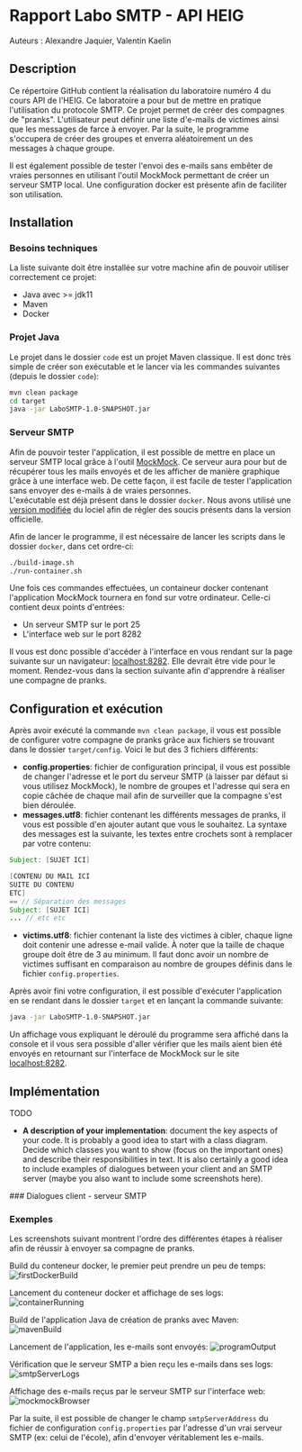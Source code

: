 # Rapport Labo SMTP - API HEIG
Auteurs : Alexandre Jaquier, Valentin Kaelin

## Description

Ce répertoire GitHub contient la réalisation du laboratoire numéro 4 du cours API de l'HEIG. Ce laboratoire a pour but de mettre en pratique l'utilisation du protocole SMTP. Ce projet permet de créer des compagnes de "pranks". L'utilisateur peut définir une liste d'e-mails de victimes ainsi que les messages de farce à envoyer. Par la suite, le programme s'occupera de créer des groupes et enverra aléatoirement un des messages à chaque groupe.

Il est également possible de tester l'envoi des e-mails sans embêter de vraies personnes en utilisant l'outil MockMock permettant de créer un serveur SMTP local. Une configuration docker est présente afin de faciliter son utilisation.

## Installation

### Besoins techniques
La liste suivante doit être installée sur votre machine afin de pouvoir utiliser correctement ce projet:

* Java avec >= jdk11
* Maven
* Docker

### Projet Java

Le projet dans le dossier `code` est un projet Maven classique. Il est donc très simple de créer son exécutable et le lancer via les commandes suivantes (depuis le dossier `code`):

```bash
mvn clean package
cd target
java -jar LaboSMTP-1.0-SNAPSHOT.jar
```

### Serveur SMTP

Afin de pouvoir tester l'application, il est possible de mettre en place un serveur SMTP local grâce à l'outil [MockMock](https://github.com/tweakers/MockMock). Ce serveur aura pour but de récupérer tous les mails envoyés et de les afficher de manière graphique grâce à une interface web. De cette façon, il est facile de tester l'application sans envoyer des e-mails à de vraies personnes.  
L'exécutable est déjà présent dans le dossier `docker`. Nous avons utilisé une [version modifiée](https://github.com/HEIGVD-Course-API/MockMock) du lociel afin de régler des soucis présents dans la version officielle.

Afin de lancer le programme, il est nécessaire de lancer les scripts dans le dossier `docker`, dans cet ordre-ci:

```bash
./build-image.sh
./run-container.sh
```

Une fois ces commandes effectuées, un containeur docker contenant l'application MockMock tournera en fond sur votre ordinateur. Celle-ci contient deux points d'entrées:
* Un serveur SMTP sur le port 25
* L'interface web sur le port 8282

Il vous est donc possible d'accéder à l'interface en vous rendant sur la page suivante sur un navigateur: [localhost:8282](http://localhost:8282/). Elle devrait être vide pour le moment. Rendez-vous dans la section suivante afin d'apprendre à réaliser une compagne de pranks.

## Configuration et exécution

Après avoir exécuté la commande ``mvn clean package``, il vous est possible de configurer votre compagne de pranks grâce aux fichiers se trouvant dans le dossier `target/config`. Voici le but des 3 fichiers différents:

* **config.properties**: fichier de configuration principal, il vous est possible de changer l'adresse et le port du serveur SMTP (à laisser par défaut si vous utilisez MockMock), le nombre de groupes et l'adresse qui sera en copie câchée de chaque mail afin de surveiller que la compagne s'est bien déroulée. 
* **messages.utf8**: fichier contenant les différents messages de pranks, il vous est possible d'en ajouter autant que vous le souhaitez. La syntaxe des messages est la suivante, les textes entre crochets sont à remplacer par votre contenu:
```java
Subject: [SUJET ICI]

[CONTENU DU MAIL ICI
SUITE DU CONTENU
ETC]
== // Séparation des messages
Subject: [SUJET ICI]
... // etc etc
```
* **victims.utf8**: fichier contenant la liste des victimes à cibler, chaque ligne doit contenir une adresse e-mail valide. À noter que la taille de chaque groupe doit être de 3 au minimum. Il faut donc avoir un nombre de victimes suffisant en comparaison au nombre de groupes définis dans le fichier `config.properties`.

Après avoir fini votre configuration, il est possible d'exécuter l'application en se rendant dans le dossier `target` et en lançant la commande suivante:

```bash
java -jar LaboSMTP-1.0-SNAPSHOT.jar
```
Un affichage vous expliquant le déroulé du programme sera affiché dans la console et il vous sera possible d'aller vérifier que les mails aient bien été envoyés en retournant sur l'interface de MockMock sur le site [localhost:8282](http://localhost:8282/).

## Implémentation

TODO
* **A description of your implementation**: document the key aspects of your code. It is probably a good idea to start with a class diagram. Decide which classes you want to show (focus on the important ones) and describe their responsibilities in text. It is also certainly a good idea to include examples of dialogues between your client and an SMTP server (maybe you also want to include some screenshots here).

### Dialogues client - serveur SMTP

### Exemples

Les screenshots suivant montrent l'ordre des différentes étapes à réaliser afin de réussir à envoyer sa compagne de pranks.

Build du conteneur docker, le premier peut prendre un peu de temps:
![firstDockerBuild](figures/firstDockerBuild.png)

Lancement du conteneur docker et affichage de ses logs:
![containerRunning](figures/containerRunning.png)

Build de l'application Java de création de pranks avec Maven:
![mavenBuild](figures/mavenBuild.png)

Lancement de l'application, les e-mails sont envoyés:
![programOutput](figures/programOutput.png)

Vérification que le serveur SMTP a bien reçu les e-mails dans ses logs:
![smtpServerLogs](figures/smtpServerLogs.png)

Affichage des e-mails reçus par le serveur SMTP sur l'interface web:
![mockmockBrowser](figures/mockmockBrowser.png)

Par la suite, il est possible de changer le champ `smtpServerAddress` du fichier de configuration `config.properties` par l'adresse d'un vrai serveur SMTP (ex: celui de l'école), afin d'envoyer véritablement les e-mails.
